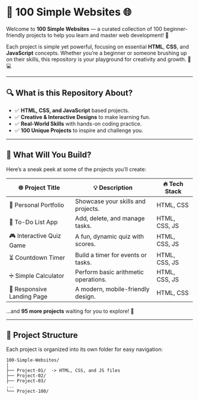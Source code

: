 # 🌟 100 Simple Websites 🌐  

Welcome to **100 Simple Websites** — a curated collection of 100 beginner-friendly projects to help you learn and master web development! 🚀  

Each project is simple yet powerful, focusing on essential **HTML**, **CSS**, and **JavaScript** concepts. Whether you’re a beginner or someone brushing up on their skills, this repository is your playground for creativity and growth. 🎨💻  

---

## 🔍 **What is this Repository About?**  

- ✅ **HTML, CSS, and JavaScript** based projects.  
- ✅ **Creative & Interactive Designs** to make learning fun.  
- ✅ **Real-World Skills** with hands-on coding practice.  
- ✅ **100 Unique Projects** to inspire and challenge you.  

---

## 🚀 **What Will You Build?**  

Here’s a sneak peek at some of the projects you’ll create:  

| 🌐 Project Title           | 💡 Description                       | 🔥 Tech Stack            |
|----------------------------|--------------------------------------|--------------------------|
| 🌟 Personal Portfolio      | Showcase your skills and projects.   | HTML, CSS               |
| 📝 To-Do List App          | Add, delete, and manage tasks.       | HTML, CSS, JS           |
| 🎮 Interactive Quiz Game   | A fun, dynamic quiz with scores.     | HTML, CSS, JS           |
| ⏳ Countdown Timer         | Build a timer for events or tasks.   | HTML, CSS, JS           |
| ➗ Simple Calculator        | Perform basic arithmetic operations. | HTML, CSS, JS           |  
| 🎨 Responsive Landing Page | A modern, mobile-friendly design.    | HTML, CSS               |

…and **95 more projects** waiting for you to explore! 🎉  

---

## 📂 **Project Structure**  

Each project is organized into its own folder for easy navigation:  

```plaintext
100-Simple-Websites/
│
├── Project-01/  -> HTML, CSS, and JS files
├── Project-02/
├── Project-03/
...
└── Project-100/
